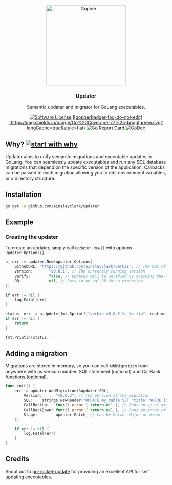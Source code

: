 <p align="center">
  <img alt="Gopher" src="logo.svg" height="250" />
  <h3 align="center">Updater</h3>
  <p align="center">Semantic updater and migrator for GoLang executables.</p>
  <p align="center">
    <a href="/LICENSE.md"><img alt="Software License" src="https://img.shields.io/badge/license-MIT-brightgreen.svg?style=flat-square"></a>
    <a href='https://github.com/jpoles1/gopherbadger' target='_blank'>![gopherbadger-tag-do-not-edit](https://img.shields.io/badge/Go%20Coverage-77%25-brightgreen.svg?longCache=true&style=flat)</a>
    <a href="https://goreportcard.com/report/github.com/ainsleyclark/updater"><img alt="Go Report Card" src="https://goreportcard.com/badge/github.com/ainsleyclark/updater"></a>
    <a href="https://pkg.go.dev/github.com/ainsleyclark/updater"><img src="https://godoc.org/github.com/ainsleyclark/updater?status.svg" alt="GoDoc"></a>
  </p>
</p>

## Why? [![start with why](https://img.shields.io/badge/start%20with-why%3F-brightgreen.svg?style=flat)](http://www.ted.com/talks/simon_sinek_how_great_leaders_inspire_action)

Updater aims to unify semantic migrations and executable updates in GoLang. You can seamlessly update executables and 
run any SQL database migrations that depend on the specific version of the application. Callbacks can be passed
to each migration allowing you to edit environment variables, or a directory structure.

## Installation

```bash
go get -u github.com/ainsleyclark/updater
```

## Example

### Creating the updater
To create an updater, simply call `updater.New()` with options `Updater.Options{}` 

```go
u, err := updater.New(updater.Options{
    GithubURL: "https://github.com/ainsleyclark/verbis", // The URL of the Git Repos
    Version:       "v0.0.1", // The currently running version
    Verify:        false, // Updates will be verified by checking the new exec with -version
    DB:            nil, // Pass in an sql.DB for a migration
})

if err != nil {
    log.Fatal(err)
}

status, err := u.Update(fmt.Sprintf("verbis_v0.0.2_%s_%s.zip", runtime.GOOS, runtime.GOARCH))
if err != nil {
    return
}

fmt.Println(status)
```

## Adding a migration
Migrations are stored in memory, so you can call `AddMigration` from anywhere with as version number, SQL statement
(optional) and CallBack functions (optional). 

```go
func init() {
	err := updater.AddMigration(&updater.SQL{
		Version:      "v0.0.2", // The version of the migration
		SQL:    strings.NewReader("UPDATE my_table SET 'title' WHERE id = 1"),
		CallBackUp:   func() error { return nil }, // Runs on up of migration.
		CallBackDown: func() error { return nil }, // Runs on error of migration.
		Stage:        updater.Patch, // Can be Patch, Major or Minor.
	})

	if err != nil {
		log.Fatal(err)
	}
}
```

## Credits

Shout out to [go-rocket-update](https://github.com/mouuff/go-rocket-update) for providing an excellent API for self updating executables.


